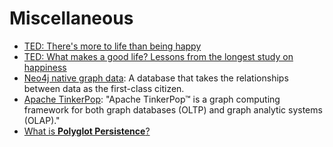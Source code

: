 # Miscellaneous

- [TED: There's more to life than being happy](https://www.ted.com/talks/emily_esfahani_smith_there_s_more_to_life_than_being_happy)
- [TED: What makes a good life? Lessons from the longest study on happiness](https://www.ted.com/talks/robert_waldinger_what_makes_a_good_life_lessons_from_the_longest_study_on_happiness)
- [Neo4j native graph data](https://neo4j.com/product/): A database that takes the relationships between data as the first-class citizen.
- [Apache TinkerPop](http://tinkerpop.apache.org/): "Apache TinkerPop™ is a graph computing framework for both graph databases (OLTP) and graph analytic systems (OLAP)."
- [What is **Polyglot Persistence**?](http://www.jamesserra.com/archive/2015/07/what-is-polyglot-persistence/)
